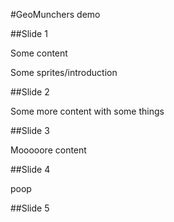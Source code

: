 #GeoMunchers demo



##Slide 1

Some content

Some sprites/introduction


##Slide 2

Some more content with some things



##Slide 3 

Mooooore content



##Slide 4

poop


##Slide 5


